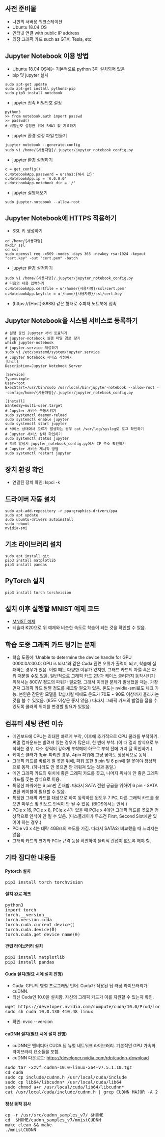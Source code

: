 ## 사전 준비물
* 나만의 서버용 워크스테이션
* Ubuntu 18.04 OS
* 인터넷 연결 with public IP address
* 외장 그래픽 카드 such as GTX, Tesla, etc

## Jupyter Notebook 이용 방법
* Ubuntu 18.04 OS에는 기본적으로 python 3이 설치되어 있음
* pip 및 jupyter 설치
```
sudo apt-get update
sudo apt-get install python3-pip
sudo pip3 install notebook
```
* jupyter 접속 비밀번호 설정
```
python3
>> from notebook.auth import passwd
>> passwd()
# 비밀번호 설정한 뒤에 SHA1 값 기록하기
```
* jupyter 환경 설정 파일 만들기
```
jupyter notebook --generate-config
sudo vi /home/{사용자명}/.jupyter/jupyter_notebook_config.py
```
* jupyter 환경 설정하기
```
c = get_config()
c.NotebookApp.password = u'sha1:{해시 값}'
c.NotebookApp.ip = '0.0.0.0'
c.NotebookApp.notebook_dir = '/'
```
* jupyter 실행해보기
```
sudo jupyter-notebook --allow-root
```
## Jupyter Notebook에 HTTPS 적용하기
* SSL 키 생성하기
```
cd /home/{사용자명}
mkdir ssl
cd ssl
sudo openssl req -x509 -nodes -days 365 -newkey rsa:1024 -keyout "cert.key" -out "cert.pem" -batch
```
* jupyter 환경 설정하기
```
sudo vi /home/{사용자명}/.jupyter/jupyter_notebook_config.py
# 다음의 내용 입력하기
c.NotebookApp.certfile = u'/home/{사용자명}/ssl/cert.pem'
c.NotebookApp.keyfile = u'/home/{사용자명}/ssl/cert.key'
```
* (https://{Host}:8888) 같은 형태로 주피터 노트북에 접속
## Jupyter Notebook을 시스템 서비스로 등록하기
```
# 실행 중인 Jupyter 서버 종료하기
# jupyter-notebook 실행 파일 경로 찾기
which jupyter-notebook
# jupyter.service 작성하기
sudo vi /etc/systemd/system/jupyter.service
# Jupyter Notebook 서비스 작성하기
[Unit]
Description=Jupyter Notebook Server

[Service]
Type=simple
User=root
ExecStart=/usr/bin/sudo /usr/local/bin/jupyter-notebook --allow-root --config=/home/{사용자명}/.jupyter/jupyter_notebook_config.py

[Install]
WantedBy=multi-user.target
# Jupyter 서비스 구동시키기
sudo systemctl daemon-reload
sudo systemctl enable jupyter
sudo systemctl start jupyter
# 서비스 상태에서 오류가 발생하는 경우 cat /var/log/syslog로 로그 확인하기
# Jupyter 서비스 상태 확인하기
sudo systemctl status jupyter
# 오류 발생시 jupyter_notebook_config.py에서 IP 주소 확인하기
# Jupyter 서비스 재시작 방법
sudo systemctl restart jupyter
```
## 장치 환경 확인
* 연결된 장치 확인: lspci -k
## 드라이버 자동 설치
```
sudo apt-add-repository -r ppa:graphics-drivers/ppa
sudo apt update
sudo ubuntu-drivers autoinstall
sudo reboot
nvidia-smi
```
## 기초 라이브러리 설치
```
sudo apt install git
pip3 install matplotlib
pip3 install pandas
```
## PyTorch 설치
```
pip3 install torch torchvision
```
## 설치 이후 실행할 MNIST 예제 코드
* [MNIST 예제](https://www.kaggle.com/scottclowe/testing-gpu-enabled-notebooks-mnist-pytorch)
* 테슬라 K20으로 위 예제와 비슷한 속도로 학습이 되는 것을 확인할 수 있음.
## 학습 도중 그래픽 카드 튕기는 문제
* 학습 도중에 'Unable to determine the device handle for GPU 0000:0A:00.0: GPU is lost.'와 같은 Cuda 관련 오류가 출력이 되고, 학습에 실패하는 경우가 있음. 이럴 때는 다양한 이유가 있지만, 그래프 카드의 과열 혹은 파워 때문일 수도 있음. 일반적으로 그래픽 카드 2장과 케이스 쿨러까지 동작시키기 위해서는 800W 정도의 파워가 필요함. 그래서 이러한 문제가 발생했을 때는, 가장 먼저 그래픽 카드 발열 정도를 체크할 필요가 있음. 온도는 nvidia-smi로도 체크 가능. 본인은 간단한 모델을 학습시킬 때에도 온도가 70도 ~ 90도 이상까지 올라가는 것을 볼 수 있었음. (85도 이상은 좋지 않음.) 따라서 그래픽 카드의 발열을 잡을 수 있도록 쿨러의 위치를 변경할 필요가 있었음.
## 컴퓨터 세팅 관련 이슈
* 메인보드에 CPU는 최대한 빠르게 부착, 이후에 추가적으로 CPU 쿨러를 부착하기. 써멀 컴파운드는 발려져 있는 경우가 많은데, 한 번에 부착. (이 때 걸쇠 방식으로 부착하는 경우, 다소 장력이 강하게 부착해야 하므로 부착 전에 거리 잘 확인하기.)
* 케이스 쿨러가 3pin 짜리인 경우, 4pin 파워에 그냥 꽂아도 정상적으로 동작.
* 그래픽 카드를 바르게 잘 꽂은 뒤에, 파워 또한 8 pin 및 6 pin에 잘 꽂아야 정상적으로 동작. (하나라도 안 꽂으면 안 끼워져 있는 것과 동일.)
* 메인 그래픽 카드의 위치에 좋은 그래픽 카드를 꽂고, 나머지 위치에 안 좋은 그래픽 카드를 꽂는 방식으로 이용.
* 특정한 파워에는 6 pin만 존재함. 따라서 SATA 전원 공급을 위하여 6 pin - SATA 변환 케이블이 필요할 수 있음.
* 특정한 그래픽 카드를 대상으로 하여 동작하던 윈도우 7 PC, 다른 그래픽 카드를 꽂으면 마우스 및 키보드 인식이 안 될 수 있음. (BIOS에서는 인식.)
* PCIe x 16, PCIe x 8, PCIe x 4가 있을 때 PCIe x 4에만 그래픽 카드를 꽂으면 정상적으로 인식이 안 될 수 있음. (디스플레이가 무조건 First, Second Slot에만 있어야 하는 경우.)
* PCIe v3 x 4는 대략 4GB/s의 속도를 가짐. 따라서 SATA와 비교했을 때 느리지는 않음.
* 그래픽 카드의 크기와 PCIe 규격 등을 확인하여 물리적 간섭이 없도록 해야 함.
## 기타 잡다한 내용들
#### Pytorch 설치
<pre>
pip3 install torch torchvision
</pre>
#### 설치 완료 체크
<pre>
python3
import torch
torch.__version__
torch.version.cuda
torch.cuda.current_device()
torch.cuda.device(0)
torch.cuda.get_device_name(0)
</pre>
#### 관련 라이브러리 설치
<pre>
pip3 install matplotlib
pip3 install pandas
</pre>
#### Cuda 설치(필요 시에 설치 진행)
* Cuda: GPU의 병렬 프로그래밍 언어. Cuda가 적용된 딥 러닝 라이브러리가 cuDNN.
* 최신 Cuda인 10.0을 설치함. 자신의 그래픽 카드가 이를 지원할 수 있는지 확인.
<pre>
wget https://developer.nvidia.com/compute/cuda/10.0/Prod/local_installers/cuda_10.0.130_410.48_linux
sudo sh cuda_10.0.130_410.48_linux
</pre>
* 확인: nvcc --version
#### cuDNN 설치(필요 시에 설치 진행)
* cuDNN은 엔비디아 CUDA 딥 뉴럴 네트워크 라이브러리. 기본적인 GPU 가속화 라이브러리 요소들을 포함.
* cuDNN 다운로드: https://developer.nvidia.com/rdp/cudnn-download
<pre>
sudo tar -xzvf cudnn-10.0-linux-x64-v7.5.1.10.tgz 
cd cuda
sudo cp include/cudnn.h /usr/local/cuda/include
sudo cp lib64/libcudnn* /usr/local/cuda/lib64
sudo chmod a+r /usr/local/cuda/lib64/libcudnn*
cat /usr/local/cuda/include/cudnn.h | grep CUDNN_MAJOR -A 2
</pre>
#### 정상 동작 검사
<pre>
cp -r /usr/src/cudnn_samples_v7/ $HOME
cd  $HOME/cudnn_samples_v7/mnistCUDNN
make clean && make
./mnistCUDNN
</pre>
